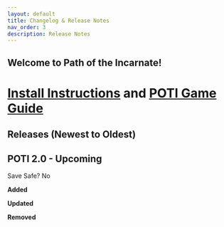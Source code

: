 ```yaml
---
layout: default
title: Changelog & Release Notes
nav_order: 3
description: Release Notes
---
```

## Welcome to Path of the Incarnate!
# [Install Instructions](https://www.modlists.net/docs/6poti/Install) and [POTI Game Guide]()

## Releases (Newest to Oldest)  

## POTI 2.0 - Upcoming

Save Safe? No 

**Added**

**Updated**

**Removed**

